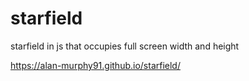 # starfield
starfield in js that occupies full screen width and height

https://alan-murphy91.github.io/starfield/
